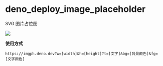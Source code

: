 # deno_deploy_image_placeholder

SVG 图片占位图

![](https://imgph.deno.dev)

**使用方式**

```
https://imgph.deno.dev?w=[width]&h=[height]?t=[文字]&bg=[背景颜色]&fg=[文字颜色]
```
